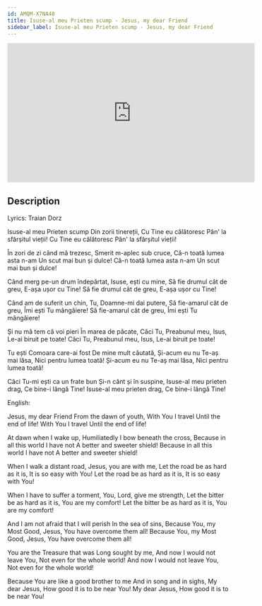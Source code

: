 ```yaml
---
id: AMQM-X7NA40
title: Isuse-al meu Prieten scump - Jesus, my dear Friend
sidebar_label: Isuse-al meu Prieten scump - Jesus, my dear Friend
---
```


<iframe
  width="560"
  height="315"
  src="https://www.youtube.com/embed/AMQM-X7NA40"
  title="YouTube video player"
  frameborder="0"
  allow="accelerometer; autoplay; clipboard-write; encrypted-media; gyroscope; picture-in-picture; web-share"
  referrerpolicy="strict-origin-when-cross-origin"
  allowfullscreen
></iframe>

## Description

Lyrics: Traian Dorz

Isuse-al meu Prieten scump
Din zorii tinereții,
Cu Tine eu călătoresc
Pân' la sfârșitul vieții!
Cu Tine eu călătoresc
Pân' la sfârșitul vieții!

În zori de zi când mă trezesc,
Smerit m-aplec sub cruce,
Că-n toată lumea asta n-am
Un scut mai bun și dulce!
Că-n toată lumea asta n-am
Un scut mai bun și dulce!

Când merg pe-un drum îndepărtat,
Isuse, ești cu mine,
Să fie drumul cât de greu,
E-așa ușor cu Tine!
Să fie drumul cât de greu,
E-așa ușor cu Tine!

Când am de suferit un chin,
Tu, Doamne-mi dai putere,
Să fie-amarul cât de greu,
Îmi ești Tu mângâiere!
Să fie-amarul cât de greu,
Îmi ești Tu mângâiere!

Și nu mă tem că voi pieri
În marea de păcate,
Căci Tu, Preabunul meu, Isus,
Le-ai biruit pe toate!
Căci Tu, Preabunul meu, Isus,
Le-ai biruit pe toate!

Tu ești Comoara care-ai fost
De mine mult căutată,
Și-acum eu nu Te-aș mai lăsa,
Nici pentru lumea toată!
Și-acum eu nu Te-aș mai lăsa,
Nici pentru lumea toată!

Căci Tu-mi ești ca un frate bun
Și-n cânt și în suspine,
Isuse-al meu prieten drag,
Ce bine-i lângă Tine!
Isuse-al meu prieten drag,
Ce bine-i lângă Tine!

English:

Jesus, my dear Friend
From the dawn of youth,
With You I travel
Until the end of life!
With You I travel
Until the end of life!

At dawn when I wake up,
Humiliatedly I bow beneath the cross,
Because in all this world I have not
A better and sweeter shield!
Because in all this world I have not
A better and sweeter shield!

When I walk a distant road,
Jesus, you are with me,
Let the road be as hard as it is,
It is so easy with You!
Let the road be as hard as it is,
It is so easy with You!

When I have to suffer a torment,
You, Lord, give me strength,
Let the bitter be as hard as it is,
You are my comfort!
Let the bitter be as hard as it is,
You are my comfort!

And I am not afraid that I will perish
In the sea of ​​sins,
Because You, my Most Good, Jesus,
You have overcome them all!
Because You, my Most Good, Jesus,
You have overcome them all!

You are the Treasure that was
Long sought by me,
And now I would not leave You,
Not even for the whole world!
And now I would not leave You,
Not even for the whole world!

Because You are like a good brother to me
And in song and in sighs,
My dear Jesus,
How good it is to be near You!
My dear Jesus,
How good it is to be near You!
